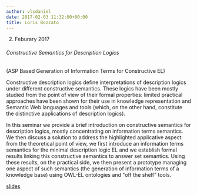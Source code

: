 ```yaml
---
author: vlsdaniel
date: 2017-02-03 11:32:00+00:00
title: Loris Bozzato
---
```


2. Feburary 2017


###### Constructive Semantics for Description Logics
(ASP Based Generation of Information Terms for Constructive EL)


Constructive description logics define interpretations of description logics under different constructive semantics. These logics have been mostly studied from the point of view of their formal properties: limited practical approaches have been shown for their use in knowledge representation and Semantic Web languages and tools (which, on the other hand, constitute the distinctive applications of description logics).

In this seminar we provide a brief introduction on constructive semantics for description logics, mostly concentrating on information terms semantics. We then discuss a solution to address the highlighted applicative aspect: from the theoretical point of view, we first introduce an information terms semantics for the minimal description logic EL and we establish formal results linking this constructive semantics to answer set semantics. Using these results, on the practical side, we then present a prototype managing one aspect of such semantics (the generation of information terms of a knowledge base) using OWL-EL ontologies and "off the shelf" tools.

[slides](https://logicseminarverona.files.wordpress.com/2016/07/seminarioconstrdlii17_slides.pdf)
